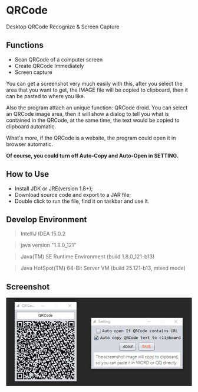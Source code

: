 # QRCode

Desktop QRCode Recognize & Screen Capture

## Functions

 + Scan QRCode of a computer screen
 + Create QRCode Immediately
 + Screen capture

You can get a screenshot very much easily with this, after you select the area that you want to get, the IMAGE file will be copied to clipboard, then it can be pasted to where you like. 

Also the program attach an unique function: QRCode droid. You can select an QRCode image area, then it will show a dialog to tell you what is contained in the QRCode, at the same time, the text would be copied to clipboard automatic.
 
What's more, if the QRCode is a website, the program could open it in browser automatic.

**Of course, you could turn off Auto-Copy and Auto-Open in SETTING.**

## How to Use

 + Install JDK or JRE(version 1.8+);
 + Download source code and export to a JAR file;
 + Double click to run the file, find it on taskbar and use it.

## Develop Environment

> IntelliJ IDEA 15.0.2

> java version "1.8.0_121"

> Java(TM) SE Runtime Environment (build 1.8.0_121-b13)

> Java HotSpot(TM) 64-Bit Server VM (build 25.121-b13, mixed mode)

## Screenshot

![软件截图](https://github.com/lifankohome/QRCode/blob/master/Screenshot.jpg)
